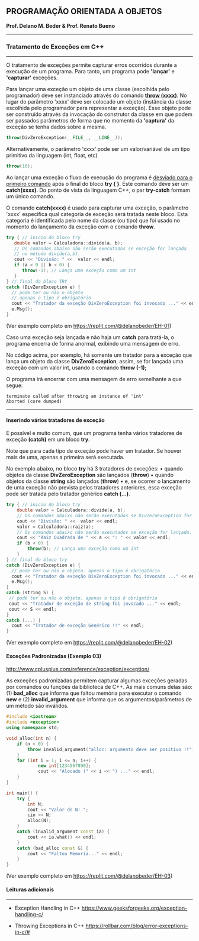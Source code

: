 ## PROGRAMAÇÃO ORIENTADA A OBJETOS
**Prof. Delano M. Beder & Prof. Renato Bueno**

- - -

###  Tratamento de Exceções em C++

- - -

O tratamento de exceções permite capturar erros ocorridos durante a execução de um programa. Para tanto, um programa pode **'lançar'** e **'capturar'** exceções.

Para lançar uma exceção um objeto de uma classe (escolhida pelo programador) deve ser instanciado através do comando **<u>throw (xxxx)</u>**. No lugar do parâmetro 'xxxx' deve ser colocado um objeto (instância da classe escolhida pelo programador para representar a exceção). Esse objeto pode ser construído através da invocação do construtor da classe em que podem ser passados parâmetros de forma que no momento da **'captura'** da exceção se tenha dados sobre a mesma. 

```C++
throw(DivZeroException(__FILE__, __LINE__));
```

Alternativamente, o parâmetro ‘xxxx’ pode ser um valor/variável de um tipo primitivo da linguagem (int, float, etc)

```C++
throw(10);
```

Ao lançar uma exceção o fluxo de execução do programa é <u>desviado para o primeiro comando</u> após o final do bloco **try { }**. Este comando deve ser um **catch(xxxx)**.
Do ponto de vista da linguagem C++, o par **try-catch** formam um único comando.

O comando **catch(xxxx)** é usado para capturar uma exceção, o parâmetro 'xxxx' especifica qual categoria de exceção será tratada neste bloco. Esta categoria é identificada pelo nome da classe (ou tipo) que foi usado no momento do lançamento da exceção com o comando **throw**.

```C++
try { // inicio do bloco try
   double valor = Calculadora::divide(a, b);  
   // Os comandos abaixo não serão executados se exceção for lançada 
   // no método divide(a,b).
   cout << "Divisão: " <<  valor << endl;
   if (a < 0 || b < 0) {
      throw(-1); // Lança uma exceção como um int
   }
} // final do bloco TRY
catch (DivZeroException e) {
  // pode ter ou não o objeto
  // apenas o tipo é obrigatório
  cout << "Tratador da exceção DivZeroException foi invocado ..." << endl;
  e.Msg();
}
```

(Ver exemplo completo em https://replit.com/@delanobeder/EH-01)

Caso uma exceção seja lançada e não haja um **catch** para tratá-la, o programa encerra de forma anormal, exibindo uma mensagem de erro.

No código acima, por exemplo, há somente um tratador para a exceção que lança um objeto da classe **DivZeroException**, assim, se for lançada uma exceção com um valor int, usando o comando **throw (-1);**

O programa irá encerrar com uma mensagem de erro semelhante a que segue:

```
terminate called after throwing an instance of 'int'
Aborted (core dumped)
```

------

#### Inserindo vários tratadores de exceção

É possível e muito comum, que um programa tenha vários tratadores de exceção **(catch)** em um bloco **try**.

Note que para cada tipo de exceção pode haver um tratador. Se houver mais de uma, apenas a primeira será executada. 

No exemplo abaixo, no bloco **try** há 3 tratadores de exceções:
    • quando objetos da classe **DivZeroException** são lançados (**throw**) 
    • quando objetos da classe **string** são lançados (**throw**)
    • e, se ocorrer o lançamento de uma exceção não prevista pelos tratadores anteriores, essa exceção pode ser tratada pelo tratador genérico **catch (...)**.

```C++
try { // inicio do bloco try
    double valor = Calculadora::divide(a, b);
    // Os comandos abaixo não serão executados se DivZeroException for lançada.     
    cout << "Divisão: " <<  valor << endl;
    valor = Calculadora::raiz(a);
    // Os comandos abaixo não serão executados se exceção for lançada.       
    cout << "Raiz Quadrada de " << a << ": " << valor << endl;
    if (b < 0) {
        throw(b); // Lança uma exceção como um int
    }      
} // final do bloco try
catch (DivZeroException e) {
  // pode ter ou não o objeto. apenas o tipo é obrigatório
  cout << "Tratador da exceção DivZeroException foi invocado ..." << endl;
  e.Msg();
}
catch (string S) { 
 // pode ter ou não o objeto. apenas o tipo é obrigatório
 cout << "Tratador de exceção de string foi invocado ..." << endl;
 cout << S << endl;
}
catch (...) {
  cout << "Tratador de exceção Genérico !!" << endl;
}
```

(Ver exemplo completo em https://replit.com/@delanobeder/EH-02)



#### Exceções Padronizadas (Exemplo 03)

http://www.cplusplus.com/reference/exception/exception/

As exceções padronizadas permitem capturar algumas exceções geradas por comandos ou funções da biblioteca de C++. As mais comuns delas são: (1) **bad_alloc** que informa que faltou memória para executar o comando **new** e (2) **invalid_argument** que informa que os argumentos/parâmetros de um método são inválidos.

```c++
#include <iostream>
#include <exception>
using namespace std;

void alloc(int n) {
    if (n < 0) {
        throw invalid_argument("alloc: argumento deve ser positivo !!");
    }
    for (int i = 1; i <= n; i++) {
            new int[1234567890]; 
            cout << "Alocado (" << i << ") ..." << endl;
    }
}

int main() {
    try {
        int N;
        cout << "Valor de N: ";
        cin >> N;
        alloc(N);
    }
    catch (invalid_argument const ia) {
        cout << ia.what() << endl;
    }
    catch (bad_alloc const &) {
        cout << "Faltou Memoria..." << endl;
    } 
}
```

(Ver exemplo completo em https://replit.com/@delanobeder/EH-03)



#### Leituras adicionais

- - -


- Exception Handling in C++
https://www.geeksforgeeks.org/exception-handling-c/




- Throwing Exceptions in C++
https://rollbar.com/blog/error-exceptions-in-c/#